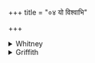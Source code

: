 +++
title = "०४ यो विश्वाभि"

+++

<details><summary>Whitney</summary>

### Translation
4. Who looks forth upon and beholds together all beings: may he etc.  
etc.

### Notes
Ppp. reads *nipaśyati* in **a**.
</details>

<details><summary>Griffith</summary>

He who beholds all creatures, who observes them with a careful eye, May he transport us past our foes.
</details>
